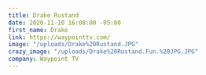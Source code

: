 ```yaml
---
title: Drake Rustand
date: 2020-11-10 16:08:00 -05:00
first_name: Drake
link: https://waypointtv.com/
image: "/uploads/Drake%20Rustand.JPG"
crazy_image: "/uploads/Drake%20Rustand.Fun.%20JPG.JPG"
company: Waypoint TV
---
```


